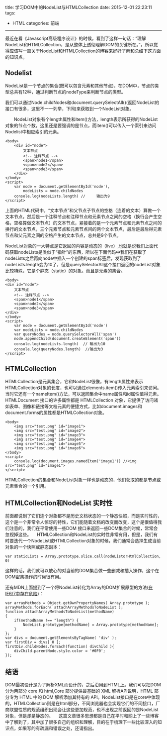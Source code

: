 title: 学习DOM中的NodeList与HTMLCollection
date: 2015-12-01 22:23:11
tags:
- HTML
categories: 前端
---
最近在看《Javascript高级程序设计》的时候，看到了这样一句话：“理解NodeList和HTMLCollection，是从整体上透彻理解DOM的关键所在。”，所以觉得应该写一篇关于NodeList和HTMLCollection的博客来好好了解和总结下这方面的知识点。
<!--more-->

## Nodelist
NodeList是一个节点的集合(既可以包含元素和其他节点)，在DOM中，节点的类型总共有12种，通过判断节点的nodeType来判断节点的类型。

我们可以通过Node.childNodes和document.querySelectAll()(返回NodeList的接口有很多，这里不一一列举，下同)来获取到一个NodeList对象。

　　NodeList对象有个length属性和item()方法，length表示所获得的NodeList对象的节点个数，这里还是要强调的是节点，而item()可以传入一个索引来访问Nodelist中相应索引的元素。

    <body>
        <div id="node">
            文本节点
            <!-- 注释节点 -->
            <span>node1</span>
            <span>node2</span>
            <span>node3</span>
        </div>
    </body>
    <script>
        var node = document.getElementById('node'),
            nodeLists = node.childNodes
        console.log(nodeLists.length) //     输出为9
    </script>
上面的HTML代码中，“文本节点”和父节点子节点的空格（连着的文本）算做一个文本节点，然后是一个注释节点和注释节点和元素节点之间的空格（换行会产生空格，空格算做文本节点）的文本节点，紧接着的是一个元素节点和元素节点之间的换行的文本节点，三个元素节点和元素节点间的两个文本节点，最后是最后得元素节点和父元素之间的空格产生的文本节点，总共是9个节点。

NodeList对象的一大特点是它返回的内容是动态的（live）,也就是说我们上面代码获取nodeLists是类似于“指针”的东西，所以在下面代码中我们在获取了nodeLists之后再向node中插入一个创建的span标签后，发现获取到了nodeLists.length变为10了，但是querySelectorAll这个接口返回的nodeList对象比较特殊，它是个静态（static）的对象。而且是元素的集合。

    <body>
    <div id="node">
        文本节点
        <!-- 注释节点 -->
        <span>node1</span>
        <span>node2</span>
        <span>node3</span>
    </div>
    </body>
    <script>
        var node = document.getElementById('node')
        var nodeLists = node.childNodes
        var queryNodes = node.querySelectorAll('span')
        node.appendChild(document.createElement('span'))
        console.log(nodeLists.length)  // 输出为10
        console.log(queryNodes.length)  //输出为3
    </script>
## HTMLCollection

HTMLCollection是元素集合，它和NodeList很像，有length属性来表示HTMLCollection对象的长度，也可以通过elements.item()传入元素索引来访问。当时它还有一个nameItem()方法，可以返回集合中name属性和id属性值得元素。HTMLDocument 接口的许多属性都是 HTMLCollection 对象，它提供了访问诸如表单、图像和链接等文档元素的便捷方式，比如document.images和document.forms的属性都是HTMLCollection对象。

    <body>
        <img src="test.png" id="image1">
        <img src="test.png" id="image2">
        <img src="test.png" id="image3">
        <img src="test.png" id="image4">
        <img src="test.png" id="image5">
        <img src="test.png" id="image6">
    </body>
    <script>
        console.log(document.images.namedItem('image1')) //<img src="test.png" id="image1">
    </script>
HTMLCollection的集合和NodeList对象一样也是动态的，他们获取的都是节点或元素集合的一个引用。

## HTMLCollection和NodeList 实时性
前面都说到了它们连个对象都不是历史文档状态的一个静态快照，而是实时性的，这个是一个非常令人惊讶的特性，它们能随着文档的改变而改变，这个是很值得我们注意的，我们在平常使用一些DOM 接口来返回一些DOM集合的时候，常常会忽视掉这些。
　HTMLCollection和NodeList的实时性非常有用，但是，我们有时要迭代一个NodeList或HTMLCollection对象的时候，我们通常会选择生成当前对象的一个快照或静态副本：

    var staticLists = Array.prototype.slice.call(nodeListorHtmlCollection, 0)
这样的话，我们就可以放心的对当前的DOM集合做一些删减和插入操作，这个在DOM密集操作的时候很有用。

还有MDN上面提到了一个将NodeList转化为Array的DOM扩展原型的方法([在IE6/7中存在危险](http://perfectionkills.com/whats-wrong-with-extending-the-dom/))：

    var arrayMethods = Object.getOwnPropertyNames( Array.prototype );
    arrayMethods.forEach( attachArrayMethodsToNodeList );
    function attachArrayMethodsToNodeList(methodName)
    {
        if(methodName !== "length") {
            NodeList.prototype[methodName] = Array.prototype[methodName];
        }
    };
    var divs = document.getElementsByTagName( 'div' );
    var firstDiv = divs[ 0 ];
    firstDiv.childNodes.forEach(function( divChild ){
        divChild.parentNode.style.color = '#0F0';
    });
## 结语

DOM最初设计是为了解析XML而设计的，之后沿用到HTML上。我们可以把DOM分为两部分 core 和 html,Core 部分提供最基础的 XML 解析API说明，HTML 部分专为 HTML 中的 DOM 解析添加其特有的 API。NodeList接口是在core中体现的，HTMLCollection则是在html部分，不同浏览器也会实现它们的不同接口，厂商联盟性质的规范组织出现会让这些更加规范，也不出现之前返回的是NodeList对象，但是却是静态的。
　这篇文章很多思想都是自己在平时和网上了一些博客中了解到了，其中加了很多自己的组织和理解，目的在于梳理下一些比较深入的知识点，如果写的有疏漏和错误之处，还请指出。
